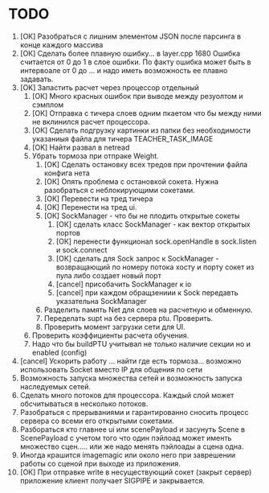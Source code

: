 # TODO

1. [ОК] Разобраться с лишним элементом JSON после парсинга в конце каждого массива
2. [ОК] Сделать более плавную ошибку... в layer.cpp 1680 Ошибка считается от 0 до 1 в слое ошибки. По факту ошибка может быть в интервоале от 0 до ... и надо иметь возможность ее плавно задавать.
3. [OK] Запастить расчет через процессор отдельный
    1. [ОК] Много красных ошибок при выводе между резуолтом и сэмплом
    0. [ОК] Отправка с тичера слоев одним пкаетом что бы между ними не вклинился расчет процессора.
    0. [ОК] Сделать подгрузку картинки из папки без необходимости указаниыя файла для тичера TEACHER_TASK_IMAGE
    0. [OK] Найти развал в netread
    0.  Убрать тормоза при отпраке Weight.
        1. [OK] Сделать остановку всех тредов при прочтении файла конфига нета
        0. [ОК] Опять проблема с остановкой сокета. Нужна разобраться с неблокирующими сокетами.
        0. [ОК] Перевести на тред тичера
        0. [OK] Перенести на тред ui.
        0. [ОК] SockManager - что бы не плодить открытые сокеты
            1. [ОК] сделать класс SockManager - как вектор открытых портов
            0. [ОК] перенести функционал sock.openHandle в sock.listen и sock.connect
            0. [ОК] сделать для Sock запрос к SockManager - возвращающий по номеру 
            потока хосту и порту сокет из пула либо создает новый порт
            0. [cancel] присобачить SockManager к io
            0. [cancel] при каждом обращзениии к Sock передавть указательна SockManager
        0. Разделить память Net для слоев на расчетную и обменную.
        0. Переделать supt на без сервера ptu. Проверить.
        0. Проверить момент загрузки сети для UI.
    0. Проверить коэффициенты расчета обучения.
    0. Надо что бы buildPTU учитывал не только наличие секции но и enabled (config)
0. [cancel] Ускорить работу ... найти где есть тормоза... возможно использовать Socket вместо IP для общения по сети
0. Возможность запуска множества сетей и возможность запуска наследуемых сетей.
0. Сделать много потоков для процессора. Каждый слой может обсчитываться в несколько потоков.
0. Разобраться с прерываниями и гарантированно сносить процесс сервера со всеми его открытыми сокетами.
0. Разбораться кто главнее ui или scenePayload и засунуть Scene в ScenePayload 
   с учетом того что один пэйлоад может именть множество сцен..... или же надо менять пэйлоады а сцена одна. 
0. Иногда крашится imagemagic или около него при заврешении работы со сценой 
   при выходе из приложения.
0. [ОК] При отправке write в несуществующий сокет (закрыт сервер) приложение клиент получает SIGPIPE и закрывается. 
